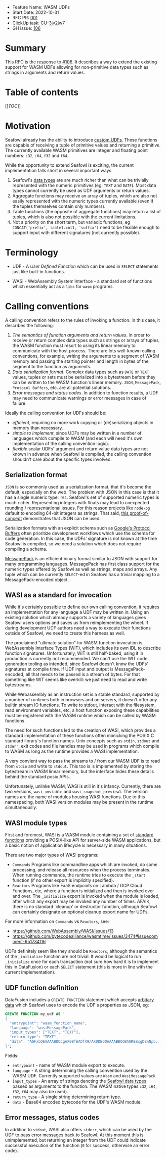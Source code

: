 - Feature Name: WASM UDFs
- Start Date: 2022-10-31
- RFC PR: [001](https://github.com/splitgraph/seafowl-rfcs/issues/001)
- ClickUp task: [CU-3jv2jw7](https://app.clickup.com/t/3jv2jw7)
- GH issue: [106](https://github.com/splitgraph/seafowl/issues/106)

# Summary

This RFC is the response to [#106](https://github.com/splitgraph/seafowl/issues/106). It describes a way to extend the existing support for WASM UDFs allowing for non-primitive data types such as strings in arguments and return values.

# Table of contents

[[_TOC_]]

# Motivation

Seafowl already has the ability to introduce [custom UDFs](https://seafowl.io/docs/guides/custom-udf-wasm). These functions are capable of receiving a tuple of primitive values and returning a primitive. The currently available WASM primitives are integer and floating point numbers: `i32`, `i64`, `f32` and `f64`.

While the opportunity to extend Seafowl is exciting, the current implementation falls short in several important ways:
1. Seafowl's [data types](https://seafowl.io/docs/reference/types) are are much richer than what can be trivially represented with the numeric primitives (eg: `TEXT` and `DATE`). Most data types cannot currently be used as UDF arguments or return values.
1. Aggregate functions may receive an array of tuples, which are also not easily represented with the numeric types currently available (even if the tuples themselves contain only numbers).
1. Table functions (the opposite of aggregate functions) may return a list of tuples, which is also not possible with the current limitations.
1. Not a priority on the short term, but variadic functions, eg `CONCAT('prefix', table1.col1, 'suffix')` need to be flexible enough to support input with different signatures (not currently possible).


# Terminology

- UDF - A _User Defined Function_ which can be used in `SELECT` statements just like built-in functions.

- WASI - WebAssembly System Interface - a standard set of functions which essentially act as a `libc` for `wasm` programs.

# Calling conventions

A calling convention refers to the rules of invoking a function. In this case, it describes the following:

1. _The semantics of function arguments and return values_. In order to receive or return complex data types such as strings or arrays of tuples, the WASM function must resort to using its linear memory to communicate with the host process. There are lots well-known calling conventions, for example, writing the arguments to a segment of WASM memory and passing the starting pointer and length in bytes of the segment to the function as arguments.
1. _Data serialization format_. Complex data types such as `DATE` or `TEXT` values, tuples or sets must be serialized into a bytestream before they can be written to the WASM function's linear memory. `JSON`, `MessagePack`, `Protocol Buffers`, etc. are all potential solutions.
1. _Error messages and status codes_. In addition to function results, a UDF may need to communicate warnings or error messages in case of failure.

Ideally the calling convention for UDFs should be:
- *efficient*, requiring no more work copying or (de)serializing objects in memory than necessary.
- *simple to implement*, since UDFs may be written in a number of languages which compile to WASM (and each will need it's own implementation of the calling convention logic).
- *flexible* scalar UDFs' argument and return value data types are not known in advance when Seafowl is compiled, the calling convention shouldn't care about the specific types involved.

## Serialization format

`JSON` is so commonly used as a serialization format, that it's become the default, especially on the web. The problem with JSON in this case is that it has a single numeric type: `f64`. Seafowl's set of supported numeric types is much richer. Representing integers with floats may lead to unexpected rounding / representational issues. For this reason projects like [`node-pg`](https://node-postgres.com/) default to encoding 64-bit integers as strings. That said, [this proof-of-concept](https://github.com/splitgraph/rust-wasm-udf-demo/tree/main/experiments/wasi-streams-json-2) demonstrates that JSON can be used.

Serialization formats with an explicit schema such as [Google's Protocol Buffers](https://developers.google.com/protocol-buffers) often prioritize development workflows which use the schema for code generation. In this case, the UDFs' signature is not known at the time Seafowl is compiled, so we need a solution which does not require compiling a schema.

[MessagePack](https://msgpack.org/index.html) is an efficient binary format similar to JSON with support for many programming languages. MessagePack has first class support for the numeric types offered by Seafowl as well as strings, maps and arrays. Any tuple which can be currently `SELECT`-ed in Seafowl has a trivial mapping to a MessagePack-encoded object.

## WASI as a standard for invocation

While it's certainly [possible](https://github.com/splitgraph/rust-wasm-udf-demo/blob/b6f5ea574e0221af0f34d0f495bcaf052e99c591/experiments/raw-string-passing/src/main.rs#L90-L123) to define our own calling convention, it requires an implementation for any language a UDF may be written in. Using an existing solution which already supports a variety of languages gives Seafowl users options and saves us from reimplementing the wheel. If during development UDF authors need a way to execute their functions outside of Seafowl, we need to create this harness as well.

The proclaimed "ultimate solution" for WASM function invocation is WebAssembly Interface Types (WIT), which includes its own IDL to describe function signatures. Unfortunately, WIT is still half-baked, using it in production is currently not recommended. We can't use the WIT code generation tooling as intended, since Seafowl doesn't know the UDFs' signatures at compile time. If UDF input and output is MessagePack-encoded, all that needs to be passed is a stream of bytes. For that something like WIT seems like overkill: we just need to read and write bytestreams.

While Webassembly as an instruction set is a stable standard, supported by a number of runtimes both in browsers and on servers, it doesn't offer any builtin stream IO functions. To write to stdout, interact with the filesystem, read environment variables, etc, a host function exposing these capabilities must be registered with the WASM runtime which can be called by WASM functions.

The need for such functions led to the creation of WASI, which provides a standard implementation of these functions often mimicking the POSIX C standard library's function names. Unix concepts such as `stdin`, `stdout` and `stderr`, exit codes and file handles may be used in programs which compile to WASM as long as the runtime provides a WASI implementation.

A very convient way to pass the streams to / from our WASM UDF is to read from `stdin` and write to `stdout`. This too is is implemented by storing the bytestream in WASM linear memory, but the interface hides these details behind the standard posix APIs.

Unfortunately, unlinke WASM, WASI is still in it's infancy. Currently, there are two versions, `wasi_unstable` and `wasi_snapshot_preview1`. The version names are the name of modules housing WASI functions. Due to this namespacing, both WASI version modules may be present in the runtime simultaneously.

## WASI module types
First and foremost, WASI is a WASM module containing a set of [standard functions](https://github.com/WebAssembly/WASI/blob/main/phases/snapshot/witx/wasi_snapshot_preview1.witx) providing a POSIX-like API for server-side WASM applications, but a basic notion of application lifecycle is necessary in many situations.

There are two major types of WASI programs:
* `Commands` Programs like commandline apps which are invoked, do some processing, and release all resources when the process terminates. When running commands, the runtime tries to execute the `_start` function (if no other export is implicitly specified).
* `Reactors` Programs like FaaS endpoints on Lambda / GCP Cloud Functions, etc, where a function is initialized and then is invoked over and over. The `_initialize` export is invoked when the module is loaded, after which any export may be invoked any number of times. AFAIK, there is no standard 'cleanup' or destructor function, although Seafowl can certainly designate an optional cleanup export name for UDFs.

For more information on `Commands` vs `Reactors`, see:
* https://github.com/WebAssembly/WASI/issues/13
* https://github.com/bytecodealliance/wasmtime/issues/3474#issuecomment-951734116

UDFs definitely seem like they should be `Reactors`, although the semantics of the `_initialize` function are not trivial. It would be logical to run `_initialize` once for each transaction (not sure how hard it is to implement this in DataFusion) or each `SELECT` statement (this is more in line with the current implementation).

## UDF function definition

DataFusion includes a `CREATE FUNCTION` statement which accepts [arbitary data](https://github.com/splitgraph/seafowl/blob/27f105eda4a3076d95334a754c571c7fd147d4a7/src/context.rs#L1142) which Seafowl uses to encode the UDF's properties as JSON, eg:

```sql
CREATE FUNCTION my_udf AS '
{
  "entrypoint": "wasm_function_name",
  "language": "wasiMessagePack",
  "input_types": ["TEXT", "TEXT"],
  "return_type": "TEXT",
  "data": "AGFzbQEAAAABDQJgAX0BfWADfX9/AX0DBQQAAAABBQQBAUREBxgDBnNpb..."
}';
```

Fields:

* `entrypoint` - name of WASM module export to execute.
* `language` - A string determining the calling convention used by the WASM UDF. Currently supported values are `Wasm` and `WasiMessagePack`.
* `input_types` - An array of strings denoting the [Seafowl data types](https://seafowl.io/docs/reference/types) passed as arguments to the function. The WASM native types `i32`, `i64`, `f32`, `f64` may also be used).
* `return_type` - A single string determining return type.
* `data` - Base64 encoded bytecode for the UDF's WASM module.


## Error messages, status codes

In addition to `stdout`, WASI also offers `stderr`, which can be used by the UDF to pass error messages back to Seafowl.
At this moment this is unimplemented, but returning an integer from the UDF could indicate successful execution of the function (`0` for success, otherwise an error code).


